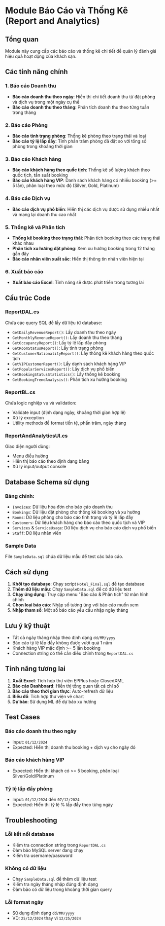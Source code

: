 # Module Báo Cáo và Thống Kê (Report and Analytics)

## Tổng quan
Module này cung cấp các báo cáo và thống kê chi tiết để quản lý đánh giá hiệu quả hoạt động của khách sạn.

## Các tính năng chính

### 1. Báo cáo Doanh thu
- **Báo cáo doanh thu theo ngày**: Hiển thị chi tiết doanh thu từ đặt phòng và dịch vụ trong một ngày cụ thể
- **Báo cáo doanh thu theo tháng**: Phân tích doanh thu theo từng tuần trong tháng

### 2. Báo cáo Phòng
- **Báo cáo tình trạng phòng**: Thống kê phòng theo trạng thái và loại
- **Báo cáo tỷ lệ lấp đầy**: Tính phần trăm phòng đã đặt so với tổng số phòng trong khoảng thời gian

### 3. Báo cáo Khách hàng
- **Báo cáo khách hàng theo quốc tịch**: Thống kê số lượng khách theo quốc tịch, tần suất booking
- **Báo cáo khách hàng VIP**: Danh sách khách hàng có nhiều booking (>= 5 lần), phân loại theo mức độ (Silver, Gold, Platinum)

### 4. Báo cáo Dịch vụ
- **Báo cáo dịch vụ phổ biến**: Hiển thị các dịch vụ được sử dụng nhiều nhất và mang lại doanh thu cao nhất

### 5. Thống kê và Phân tích
- **Thống kê booking theo trạng thái**: Phân tích booking theo các trạng thái khác nhau
- **Phân tích xu hướng đặt phòng**: Xem xu hướng booking trong 12 tháng gần đây
- **Báo cáo nhân viên xuất sắc**: Hiển thị thông tin nhân viên hiện tại

### 6. Xuất báo cáo
- **Xuất báo cáo Excel**: Tính năng sẽ được phát triển trong tương lai

## Cấu trúc Code

### ReportDAL.cs
Chứa các query SQL để lấy dữ liệu từ database:
- `GetDailyRevenueReport()`: Lấy doanh thu theo ngày
- `GetMonthlyRevenueReport()`: Lấy doanh thu theo tháng
- `GetOccupancyReport()`: Lấy tỷ lệ lấp đầy phòng
- `GetRoomStatusReport()`: Lấy tình trạng phòng
- `GetCustomerNationalityReport()`: Lấy thống kê khách hàng theo quốc tịch
- `GetVIPCustomerReport()`: Lấy danh sách khách hàng VIP
- `GetPopularServicesReport()`: Lấy dịch vụ phổ biến
- `GetBookingStatusStatistics()`: Lấy thống kê booking
- `GetBookingTrendAnalysis()`: Phân tích xu hướng booking

### ReportBL.cs
Chứa logic nghiệp vụ và validation:
- Validate input (định dạng ngày, khoảng thời gian hợp lệ)
- Xử lý exception
- Utility methods để format tiền tệ, phần trăm, ngày tháng

### ReportAndAnalyticsUI.cs
Giao diện người dùng:
- Menu điều hướng
- Hiển thị báo cáo theo định dạng bảng
- Xử lý input/output console

## Database Schema sử dụng

### Bảng chính:
- `Invoices`: Dữ liệu hóa đơn cho báo cáo doanh thu
- `Bookings`: Dữ liệu đặt phòng cho thống kê booking và xu hướng
- `Rooms`: Dữ liệu phòng cho báo cáo tình trạng và tỷ lệ lấp đầy
- `Customers`: Dữ liệu khách hàng cho báo cáo theo quốc tịch và VIP
- `Services` & `ServiceUsage`: Dữ liệu dịch vụ cho báo cáo dịch vụ phổ biến
- `Staff`: Dữ liệu nhân viên

### Sample Data
File `SampleData.sql` chứa dữ liệu mẫu để test các báo cáo.

## Cách sử dụng

1. **Khởi tạo database**: Chạy script `Hotel_Final.sql` để tạo database
2. **Thêm dữ liệu mẫu**: Chạy `SampleData.sql` để có dữ liệu test
3. **Chạy ứng dụng**: Truy cập menu "Báo cáo & Phân tích" từ màn hình chính
4. **Chọn loại báo cáo**: Nhập số tương ứng với báo cáo muốn xem
5. **Nhập tham số**: Một số báo cáo yêu cầu nhập ngày tháng

## Lưu ý kỹ thuật

- Tất cả ngày tháng nhập theo định dạng `dd/MM/yyyy`
- Báo cáo tỷ lệ lấp đầy không được vượt quá 1 năm
- Khách hàng VIP mặc định >= 5 lần booking
- Connection string có thể cần điều chỉnh trong `ReportDAL.cs`

## Tính năng tương lai

1. **Xuất Excel**: Tích hợp thư viện EPPlus hoặc ClosedXML
2. **Báo cáo Dashboard**: Hiển thị tổng quan tất cả chỉ số
3. **Báo cáo theo thời gian thực**: Auto-refresh dữ liệu
4. **Biểu đồ**: Tích hợp thư viện vẽ chart
5. **Dự báo**: Sử dụng ML để dự báo xu hướng

## Test Cases

### Báo cáo doanh thu theo ngày
- Input: `01/12/2024`
- Expected: Hiển thị doanh thu booking + dịch vụ cho ngày đó

### Báo cáo khách hàng VIP  
- Expected: Hiển thị khách có >= 5 booking, phân loại Silver/Gold/Platinum

### Tỷ lệ lấp đầy phòng
- Input: `01/12/2024` đến `07/12/2024`
- Expected: Hiển thị tỷ lệ % lấp đầy theo từng ngày

## Troubleshooting

### Lỗi kết nối database
- Kiểm tra connection string trong `ReportDAL.cs`
- Đảm bảo MySQL server đang chạy
- Kiểm tra username/password

### Không có dữ liệu
- Chạy `SampleData.sql` để thêm dữ liệu test
- Kiểm tra ngày tháng nhập đúng định dạng
- Đảm bảo có dữ liệu trong khoảng thời gian query

### Lỗi format ngày
- Sử dụng định dạng `dd/MM/yyyy`
- VD: `25/12/2024` thay vì `12/25/2024`
